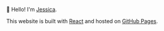 👋 Hello! I'm [Jessica](https://jessicashin.github.io/).

This website is built with [React](https://react.dev/) and hosted on [GitHub Pages](https://pages.github.com/).
